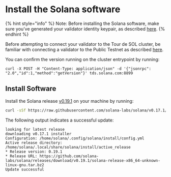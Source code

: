 # Install the Solana software

{% hint style="info" %}
Note: Before installing the Solana software, make sure you’ve generated your validator identity keypair, as described [here](validator-public-key-registration.md).
{% endhint %}

Before attempting to connect your validator to the Tour de SOL cluster, be familiar with connecting a validator to the Public Testnet as described [here](https://docs.solana.com/book/running-validator).

You can confirm the version running on the cluster entrypoint by running:

```text
curl -X POST -H "Content-Type: application/json" -d '{"jsonrpc": "2.0","id":1,"method":"getVersion"}' tds.solana.com:8899
```

## Install Software

Install the Solana release [v0.19.1](https://github.com/solana-labs/solana/releases/tag/v0.18.1) on your machine by running:

```bash
curl -sSf https://raw.githubusercontent.com/solana-labs/solana/v0.17.1/install/solana-install-init.sh | sh -s - 0.19.1
```

The following output indicates a successful update:

```text
looking for latest release
downloading v0.17.1 installer
Configuration: /home/solana/.config/solana/install/config.yml
Active release directory: /home/solana/.local/share/solana/install/active_release
* Release version: 0.19.1
* Release URL: https://github.com/solana-labs/solana/releases/download/v0.19.1/solana-release-x86_64-unknown-linux-gnu.tar.bz2
Update successful
```

